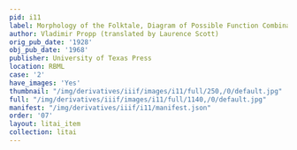 ```yaml
---
pid: i11
label: Morphology of the Folktale, Diagram of Possible Function Combinations
author: Vladimir Propp (translated by Laurence Scott)
orig_pub_date: '1928'
obj_pub_date: '1968'
publisher: University of Texas Press
location: RBML
case: '2'
have_images: 'Yes'
thumbnail: "/img/derivatives/iiif/images/i11/full/250,/0/default.jpg"
full: "/img/derivatives/iiif/images/i11/full/1140,/0/default.jpg"
manifest: "/img/derivatives/iiif/i11/manifest.json"
order: '07'
layout: litai_item
collection: litai
---
```

